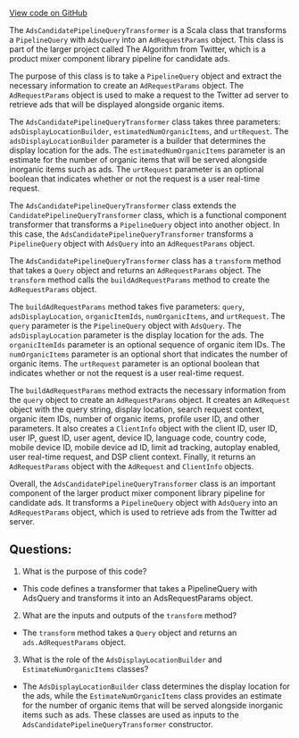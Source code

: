[View code on GitHub](https://github.com/misbahsy/the-algorithm/product-mixer/component-library/src/main/scala/com/twitter/product_mixer/component_library/pipeline/candidate/ads/AdsCandidatePipelineQueryTransformer.scala)

The `AdsCandidatePipelineQueryTransformer` is a Scala class that transforms a `PipelineQuery` with `AdsQuery` into an `AdRequestParams` object. This class is part of the larger project called The Algorithm from Twitter, which is a product mixer component library pipeline for candidate ads. 

The purpose of this class is to take a `PipelineQuery` object and extract the necessary information to create an `AdRequestParams` object. The `AdRequestParams` object is used to make a request to the Twitter ad server to retrieve ads that will be displayed alongside organic items. 

The `AdsCandidatePipelineQueryTransformer` class takes three parameters: `adsDisplayLocationBuilder`, `estimatedNumOrganicItems`, and `urtRequest`. The `adsDisplayLocationBuilder` parameter is a builder that determines the display location for the ads. The `estimatedNumOrganicItems` parameter is an estimate for the number of organic items that will be served alongside inorganic items such as ads. The `urtRequest` parameter is an optional boolean that indicates whether or not the request is a user real-time request.

The `AdsCandidatePipelineQueryTransformer` class extends the `CandidatePipelineQueryTransformer` class, which is a functional component transformer that transforms a `PipelineQuery` object into another object. In this case, the `AdsCandidatePipelineQueryTransformer` transforms a `PipelineQuery` object with `AdsQuery` into an `AdRequestParams` object.

The `AdsCandidatePipelineQueryTransformer` class has a `transform` method that takes a `Query` object and returns an `AdRequestParams` object. The `transform` method calls the `buildAdRequestParams` method to create the `AdRequestParams` object.

The `buildAdRequestParams` method takes five parameters: `query`, `adsDisplayLocation`, `organicItemIds`, `numOrganicItems`, and `urtRequest`. The `query` parameter is the `PipelineQuery` object with `AdsQuery`. The `adsDisplayLocation` parameter is the display location for the ads. The `organicItemIds` parameter is an optional sequence of organic item IDs. The `numOrganicItems` parameter is an optional short that indicates the number of organic items. The `urtRequest` parameter is an optional boolean that indicates whether or not the request is a user real-time request.

The `buildAdRequestParams` method extracts the necessary information from the `query` object to create an `AdRequestParams` object. It creates an `AdRequest` object with the query string, display location, search request context, organic item IDs, number of organic items, profile user ID, and other parameters. It also creates a `ClientInfo` object with the client ID, user ID, user IP, guest ID, user agent, device ID, language code, country code, mobile device ID, mobile device ad ID, limit ad tracking, autoplay enabled, user real-time request, and DSP client context. Finally, it returns an `AdRequestParams` object with the `AdRequest` and `ClientInfo` objects.

Overall, the `AdsCandidatePipelineQueryTransformer` class is an important component of the larger product mixer component library pipeline for candidate ads. It transforms a `PipelineQuery` object with `AdsQuery` into an `AdRequestParams` object, which is used to retrieve ads from the Twitter ad server.
## Questions: 
 1. What is the purpose of this code?
- This code defines a transformer that takes a PipelineQuery with AdsQuery and transforms it into an AdsRequestParams object.

2. What are the inputs and outputs of the `transform` method?
- The `transform` method takes a `Query` object and returns an `ads.AdRequestParams` object.

3. What is the role of the `AdsDisplayLocationBuilder` and `EstimateNumOrganicItems` classes?
- The `AdsDisplayLocationBuilder` class determines the display location for the ads, while the `EstimateNumOrganicItems` class provides an estimate for the number of organic items that will be served alongside inorganic items such as ads. These classes are used as inputs to the `AdsCandidatePipelineQueryTransformer` constructor.